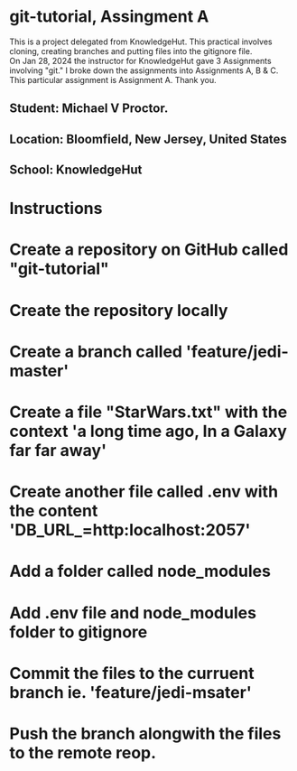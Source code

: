 # git-tutorial, Assingment A 
This is a project delegated from KnowledgeHut.  This practical involves cloning, creating branches and putting files into the gitignore file.  
On Jan 28, 2024 the instructor for KnowledgeHut gave 3 Assignments involving "git."  I broke down the assignments into Assignments A, B & C.
This particular assignment is Assignment A. 
Thank you.  
<h2>Student:  Michael V Proctor. </h2>
<h2>Location: Bloomfield, New Jersey, United States</h2>
<h2>School: KnowledgeHut</h2>
<h1>Instructions</h1>
<h1>Create a repository on GitHub called "git-tutorial"</h1>
<h1>Create the repository locally</h1>
<h1>Create a branch called 'feature/jedi-master'</h1>
<h1>Create a file "StarWars.txt" with the context 'a long time ago, In a Galaxy far far away'</h1>
<h1>Create another file called .env with the content 'DB_URL_=http:localhost:2057'</h1>
<h1>Add a folder called node_modules</h1>
<h1>Add .env file and node_modules folder to gitignore</h1>
<h1>Commit the files to the curruent branch ie. 'feature/jedi-msater'</h1>
<h1>Push the branch alongwith the files to the remote reop.</h1>
